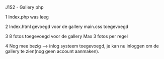 J1S2 - Gallery php

1
Index.php was leeg


2 
Index.html gevoegd voor de gallery
main.css toegevoegd


3
8 fotos toegevoegd voor de gallery
Max 3 fotos per regel

4
Nog mee bezig --> inlog systeem toegevoegd, je kan nu inloggen om de gallery te zien(nog geen account aanmaken).